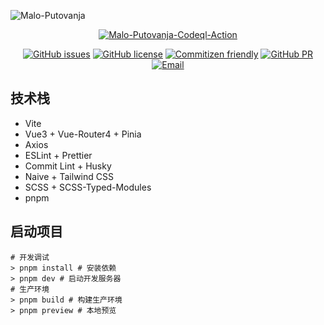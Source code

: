 ![Malo-Putovanja](https://socialify.git.ci/Lmmmmmm-bb/Malo-Putovanja/image?description=1&theme=Light)

<p align="center">
<a href="https://github.com/Lmmmmmm-bb/Malo-Putovanja/actions/workflows/codeql-analysis.yml"><img alt="Malo-Putovanja-Codeql-Action" src="https://github.com/Lmmmmmm-bb/Malo-Putovanja/actions/workflows/codeql-analysis.yml/badge.svg"></a>
</p>
<p align="center">
<a href="https://github.com/Lmmmmmm-bb/Malo-Putovanja/issues"><img alt="GitHub issues" src="https://img.shields.io/github/issues/Lmmmmmm-bb/Malo-Putovanja"></a>
<a href="https://github.com/Lmmmmmm-bb/Malo-Putovanja/blob/main/LICENSE"><img alt="GitHub license" src="https://img.shields.io/github/license/Lmmmmmm-bb/Malo-Putovanja"></a>
<a href="http://commitizen.github.io/cz-cli/"><img alt="Commitizen friendly" src="https://img.shields.io/badge/commitizen-friendly-brightgreen.svg"></a>
<a href="https://github.com/Lmmmmmm-bb/Malo-Putovanja/pulls"><img alt="GitHub PR" src="https://img.shields.io/badge/PR-Welcome-%2345A2FF"></a>
<a href="mailto:lmmmmmm12138@gmail.com"><img alt="Email" src="https://img.shields.io/badge/Email-Google-%23d95040"></a>
</p>

## 技术栈

- Vite
- Vue3 + Vue-Router4 + Pinia
- Axios
- ESLint + Prettier
- Commit Lint + Husky
- Naive + Tailwind CSS
- SCSS + SCSS-Typed-Modules
- pnpm

## 启动项目

```shell
# 开发调试
> pnpm install # 安装依赖
> pnpm dev # 启动开发服务器
# 生产环境
> pnpm build # 构建生产环境
> pnpm preview # 本地预览
```
